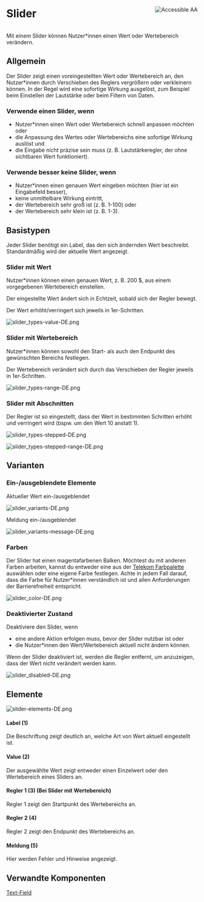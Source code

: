 <div style="display: inline-flex; align-items: center; justify-content: space-between; width: 100%;">
    <h1>Slider</h1>
    <img src="assets/aa.png" alt="Accessible AA" />
</div>

Mit einem Slider können Nutzer\*innen einen Wert oder Wertebereich verändern.

## Allgemein

Der Slider zeigt einen voreingestellten Wert oder Wertebereich an, den Nutzer\*innen durch Verschieben des Reglers vergrößern oder verkleinern können. In der Regel wird eine sofortige Wirkung ausgelöst, zum Beispiel beim Einstellen der Lautstärke oder beim Filtern von Daten.

### Verwende einen Slider, wenn

- Nutzer\*innen einen Wert oder Wertebereich schnell anpassen möchten oder
- die Anpassung des Wertes oder Wertebereichs eine sofortige Wirkung auslöst und
- die Eingabe nicht präzise sein muss (z. B. Lautstärkeregler, der ohne sichtbaren Wert funktioniert).

### Verwende besser keine Slider, wenn

- Nutzer\*innen einen genauen Wert eingeben möchten (hier ist ein Eingabefeld besser),
- keine unmittelbare Wirkung eintritt,
- der Wertebereich sehr groß ist (z. B. 1-100) oder
- der Wertebereich sehr klein ist (z. B. 1-3).

## Basistypen

Jeder Slider benötigt ein Label, das den sich ändernden Wert beschreibt. Standardmäßig wird der aktuelle Wert angezeigt.

### Slider mit Wert

Nutzer\*innen können einen genauen Wert, z. B. 200 $, aus einem vorgegebenen Wertebereich einstellen.

Der eingestellte Wert ändert sich in Echtzeit, sobald sich der Regler bewegt.

Der Wert erhöht/verringert sich jeweils in 1er-Schritten.

![slider_types-value-DE.png](assets/3_components/slider/slider_types-value-DE.png)

### Slider mit Wertebereich

Nutzer\*innen können sowohl den Start- als auch den Endpunkt des gewünschten Bereichs festlegen.

Der Wertebereich verändert sich durch das Verschieben der Regler jeweils in 1er-Schritten.

![slider_types-range-DE.png](assets/3_components/slider/slider_types-range-DE.png)

### Slider mit Abschnitten

Der Regler ist so eingestellt, dass der Wert in bestimmten Schritten erhöht und verringert wird (bspw. um den Wert 10 anstatt 1).

![slider_types-stepped-DE.png](assets/3_components/slider/slider_types-stepped-DE.png)

![slider_types-stepped-range-DE.png](assets/3_components/slider/slider_types-stepped-range-DE.png)

## Varianten

### Ein-/ausgeblendete Elemente

Aktueller Wert ein-/ausgeblendet

![slider_variants-DE.png](assets/3_components/slider/slider_variants-DE.png)

Meldung ein-/ausgeblendet

![slider_variants-message-DE.png](assets/3_components/slider/slider_variants-message-DE.png)

### Farben

Der Slider hat einen magentafarbenen Balken. Möchtest du mit anderen Farben arbeiten, kannst du entweder eine aus der <a href="?path=/docs/guidelines-colors--page">Telekom Farbpalette</a> auswählen oder eine eigene Farbe festlegen. Achte in jedem Fall darauf, dass die Farbe für Nutzer\*innen verständlich ist und allen Anforderungen der Barrierefreiheit entspricht.

![slider_color-DE.png](assets/3_components/slider/slider_color-DE.png)

### Deaktivierter Zustand

Deaktiviere den Slider, wenn

- eine andere Aktion erfolgen muss, bevor der Slider nutzbar ist oder
- die Nutzer\*innen den Wert/Wertebereich aktuell nicht ändern können.

Wenn der Slider deaktiviert ist, werden die Regler entfernt, um anzuzeigen, dass der Wert nicht verändert werden kann.

![slider_disabled-DE.png](assets/3_components/slider/slider_disabled-DE.png)

## Elemente

![slider-elements-DE.png](assets/3_components/slider/slider-elements-DE.png)

#### Label (1)

Die Beschriftung zeigt deutlich an, welche Art von Wert aktuell eingestellt ist.

#### Value (2)

Der ausgewählte Wert zeigt entweder einen Einzelwert oder den Wertebereich eines Sliders an.

#### Regler 1 (3) (Bei Slider mit Wertebereich)

Regler 1 zeigt den Startpunkt des Wertebereichs an.

#### Regler 2 (4)

Regler 2 zeigt den Endpunkt des Wertebereichs an.

#### Meldung (5)

Hier werden Fehler und Hinweise angezeigt.

## Verwandte Komponenten

<a href="?path=/usage/components-text-field--standard">Text-Field</a>
